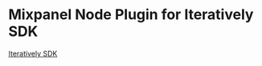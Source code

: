 # Mixpanel Node Plugin for Iteratively SDK

[Iteratively SDK](https://github.com/amplitude/itly-sdk/blob/master/README.md)
